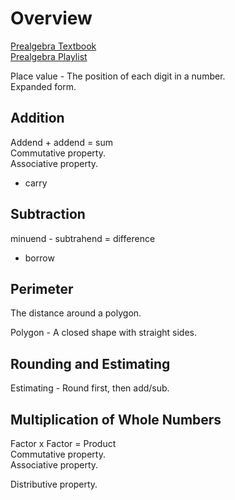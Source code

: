 # Overview

[Prealgebra Textbook](https://www.redwoods.edu/Portals/121/PreAlgText/Prealgebra.pdf?ver=2016-02-09-153714-077)  
[Prealgebra Playlist](https://www.youtube.com/playlist?list=PL7D04E9B9C4C01309)  

Place value - The position of each digit in a number.  
Expanded form.  

## Addition
Addend + addend = sum  
Commutative property.  
Associative property.  
- carry

## Subtraction
minuend - subtrahend = difference  
- borrow

## Perimeter
The distance around a polygon.  

Polygon - A closed shape with straight sides.  

## Rounding and Estimating
Estimating - Round first, then add/sub.  

## Multiplication of Whole Numbers
Factor x Factor = Product  
Commutative property.  
Associative property.  

Distributive property.  